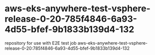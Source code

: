 # aws-eks-anywhere-test-vsphere-release-0-20-785f4846-6a93-4d55-bfef-9b1833b139d4-132
repository for use with E2E test job aws-eks-anywhere-test-vsphere-release-0-20:785f4846-6a93-4d55-bfef-9b1833b139d4-132
